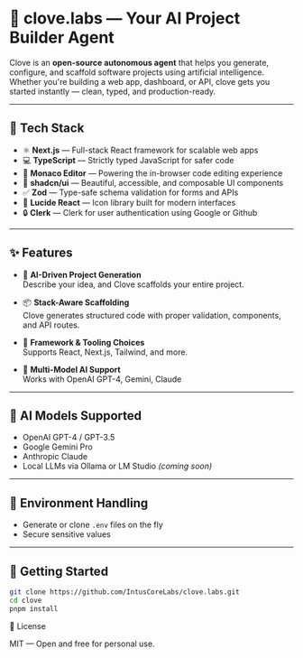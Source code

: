 # 🌿 clove.labs — Your AI Project Builder Agent

Clove is an **open-source autonomous agent** that helps you generate, configure, and scaffold software projects using artificial intelligence. Whether you're building a web app, dashboard, or API, clove gets you started instantly — clean, typed, and production-ready.

---

## 🧪 Tech Stack

- ⚛️ **Next.js** — Full-stack React framework for scalable web apps  
- 💻 **TypeScript** — Strictly typed JavaScript for safer code  
- 🧩 **Monaco Editor** — Powering the in-browser code editing experience  
- 🎨 **shadcn/ui** — Beautiful, accessible, and composable UI components  
- ✅ **Zod** — Type-safe schema validation for forms and APIs  
- 🔗 **Lucide React** — Icon library built for modern interfaces
- 🔒 **Clerk** —  Clerk for user authentication using Google or Github

---

## ✨ Features

- 🧠 **AI-Driven Project Generation**  
  Describe your idea, and Clove scaffolds your entire project.

- 📦 **Stack-Aware Scaffolding**  
  Clove generates structured code with proper validation, components, and API routes.

- 🧱 **Framework & Tooling Choices**  
  Supports React, Next.js, Tailwind, and more.

- 🤖 **Multi-Model AI Support**  
  Works with OpenAI GPT-4, Gemini, Claude

---

## 🧠 AI Models Supported

- OpenAI GPT-4 / GPT-3.5
- Google Gemini Pro
- Anthropic Claude
- Local LLMs via Ollama or LM Studio *(coming soon)*

---

## 🔐 Environment Handling

- Generate or clone `.env` files on the fly  
- Secure sensitive values  

---

## 🚀 Getting Started

```bash
git clone https://github.com/IntusCoreLabs/clove.labs.git
cd clove
pnpm install

```
📄 License

MIT — Open and free for personal use.
